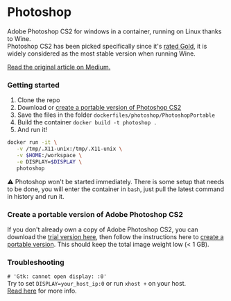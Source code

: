 # Photoshop
Adobe Photoshop CS2 for windows in a container, running on Linux thanks to Wine.  
Photoshop CS2 has been picked specifically since it's [rated Gold](https://appdb.winehq.org/objectManager.php?sClass=version&iId=2631), it is widely considered as the most stable version when running Wine.

[Read the original article on Medium.](https://medium.com/@jgautheron/photoshop-in-a-docker-container-285ca0f0966c)

### Getting started

1. Clone the repo
2. Download or [create a portable version of Photoshop CS2](#create-a-portable-version-of-adobe-photoshop-cs2)
3. Save the files in the folder `dockerfiles/photoshop/PhotoshopPortable`
4. Build the container `docker build -t photoshop .`
5. And run it!
```bash
docker run -it \
   -v /tmp/.X11-unix:/tmp/.X11-unix \
   -v $HOME:/workspace \
   -e DISPLAY=$DISPLAY \
   photoshop
```

:warning: Photoshop won't be started immediately. There is some setup that needs to be done, you will enter the container in `bash`, just pull the latest command in history and run it.

<a name="create-portable"></a>
### Create a portable version of Adobe Photoshop CS2

If you don't already own a copy of Adobe Photoshop CS2, you can download the [trial version here](http://download.adobe.com/pub/adobe/photoshop/win/cs2/Photoshop_CS2.exe), then follow the instructions here to [create a portable version](http://portableapps.com/node/1426). This should keep the total image weight low (< 1 GB).

### Troubleshooting

`# 'Gtk: cannot open display: :0'`  
Try to set `DISPLAY=your_host_ip:0` or run `xhost +` on your host.  
[Read here](http://stackoverflow.com/questions/28392949/running-chromium-inside-docker-gtk-cannot-open-display-0) for more info.
